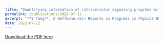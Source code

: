 ```yaml
---
title: "Quantifying information of intracellular signaling:progress with machine learning"
permalink: /publications/2022-07-12
excerpt: "**Y Tang**, A Hoffmann.<br> Reports on Progress in Physics 85 (8), 086602(2022)"
date: 2022-07-12
---
```


[Download the PDF here](https://github.com/jamestang23/jamestang23.github.io/blob/master/14.pdf)
